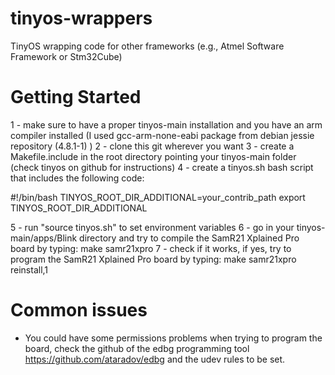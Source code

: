 # tinyos-wrappers
TinyOS wrapping code for other frameworks (e.g., Atmel Software Framework or Stm32Cube)

# Getting Started
1 - make sure to have a proper tinyos-main installation and you have an arm compiler installed (I used gcc-arm-none-eabi package from debian jessie repository (4.8.1-1) )
2 - clone this git wherever you want
3 - create a Makefile.include in the root directory pointing your tinyos-main folder (check tinyos on github for instructions)
4 - create a tinyos.sh bash script that includes the following code:

#!/bin/bash
TINYOS_ROOT_DIR_ADDITIONAL=your_contrib_path
export TINYOS_ROOT_DIR_ADDITIONAL

5 - run "source tinyos.sh" to set environment variables
6 - go in your tinyos-main/apps/Blink directory and try to compile the SamR21 Xplained Pro board by typing: make samr21xpro
7 - check if it works, if yes, try to program the SamR21 Xplained Pro board by typing: make samr21xpro reinstall,1

# Common issues
- You could have some permissions problems when trying to program the board, check the github of the edbg programming tool https://github.com/ataradov/edbg and the udev rules to be set.
